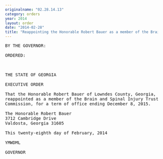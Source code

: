 ```yaml
---
originalname: "02.28.14.13"
category: orders
year: 2014
layout: order
date: "2014-02-28"
title: "Reappointing the Honorable Robert Bauer as a member of the Brain and Spinal Injury Trust Fund"
---
```

<pre>
BY THE GOVERNOR:

ORDERED:

 

THE STATE OF GEORGIA

EXECUTIVE ORDER

That the Honorable Robert Bauer of Lowndes County, Georgia, is
reappointed as a member of the Brain and Spinal Injury Trust Fund
Commission, for a term of office ending December 8, 2015.

The Honorable Robert Bauer
3712 Cambridge Drive
Valdosta, Georgia 31605

This twenty-eighth day of February, 2014

YMWDML

GOVERNOR

</pre>

